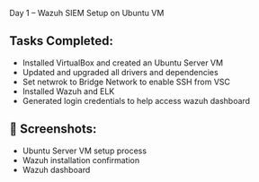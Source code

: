 Day 1 – Wazuh SIEM Setup on Ubuntu VM

## Tasks Completed:
- Installed VirtualBox and created an Ubuntu Server VM
- Updated and upgraded all drivers and dependencies 
- Set netwrok to Bridge Network to enable SSH from VSC
- Installed Wazuh and ELK
- Generated login credentials to help access wazuh dashboard
  

## 📸 Screenshots:
- Ubuntu Server VM setup process
- Wazuh installation confirmation
- Wazuh dashboard
